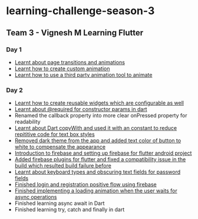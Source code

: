# learning-challenge-season-3

## Team 3 - Vignesh M Learning Flutter

### Day 1

- [Learnt about page transitions and animations](https://github.com/shivenigma/flutter-firebase-chat/commit/9e3f362c959e062055ca45f06761d9f8f75d4bee)
- [Learnt how to create custom animation](https://github.com/shivenigma/flutter-firebase-chat/commit/154ef28c95edf2e5e18a0fc4fa7025e7a907352c)
- [Learnt how to use a third party animation tool to animate](https://github.com/shivenigma/flutter-firebase-chat/commit/ba42611323c4bdc88f49e79329c4f6dd850a6c3b)

### Day 2
- [Learnt how to create reusable widgets which are configurable as well](https://github.com/shivenigma/flutter-firebase-chat/commit/c0d55f762776a94fb0526897b4d6f808aba23665)
- [Learnt about @required for constructor params in dart](https://github.com/shivenigma/flutter-firebase-chat/commit/189eb6ec9c13ed0ab2d4d0e0e355acf8d2548031)
- Renamed the callback property into more clear onPressed property for readability
- [Learnt about Dart copyWith and used it with an constant to reduce repititive code for text box styles](https://github.com/shivenigma/flutter-firebase-chat/commit/602acf142843f8f91442dcd5077bbfb9e506e97c)
- [Removed dark theme from the app and added text color of button to white to compensate the appearance](https://github.com/shivenigma/flutter-firebase-chat/commit/f6848039f547cade7bdce9fac54bc9fecfb6c70d)
- [Introduction to firebase and setting up firebase for flutter android project](https://github.com/shivenigma/flutter-firebase-chat/commit/0cf8ec7add36dfe928369a152baec719878a2097)
- [Added firebase plugins for flutter and fixed a compatibility issue in the build which resulted build failure before](https://github.com/shivenigma/flutter-firebase-chat/commit/272aed7bfb783745e1ee0fdb16340564b2525feb)
- [Learnt about keyboard types and obscuring text fields for password fields](https://github.com/shivenigma/flutter-firebase-chat/commit/67fb48e6ae04b7b596a4ad24090b2c5e0bbe85cf)
- [Finished login and registration positive flow using firebase](https://github.com/shivenigma/flutter-firebase-chat/commit/92e7c3e2f1d23cf858a583ef61ce8a5153b37a3c)
- [Finished implementing a loading animation when the user waits for async operations](https://github.com/shivenigma/flutter-firebase-chat/commit/0675aad038c73b175ed4c27e620bcf243cafa07e)
- Finished learning async await in Dart
- Finished learning try, catch and finally in dart

